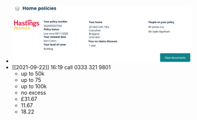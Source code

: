 - ![image.png](../assets/image_1632323772069_0.png)
- [[2021-09-22]] 16:19 call 0333 321 9801
	- up to 50k
	- up to 75
	- up to 100k
	- no excess
	- £31.67
	- 11.67
	- 18.22